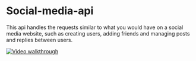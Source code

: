 # Social-media-api

This api handles the requests similar to what you would have on a social media website, such as creating users, adding friends and managing posts and replies between users.

[![Video walkthrough](http://img.youtube.com/vi/3Ne6BXuNZtk/0.jpg)](http://www.youtube.com/watch?v=3Ne6BXuNZtk&feature=youtu.be"screenshot.png")

